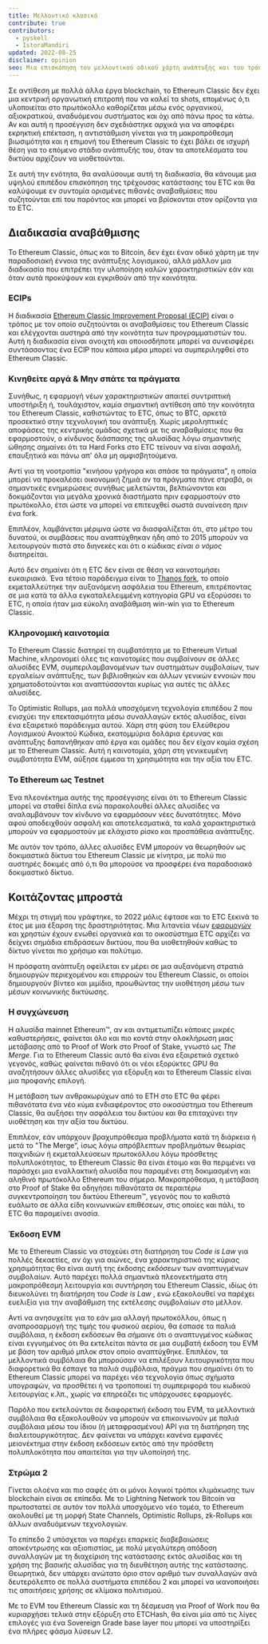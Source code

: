```yaml
---
title: Μελλοντικό κλασικό
contribute: true
contributors:
  - pyskell
  - IstoraMandiri
updated: 2022-08-25
disclaimer: opinion
seo: Μια επισκόπηση του μελλοντικού οδικού χάρτη ανάπτυξης και του τρόπου λήψης αποφάσεων στο οικοσύστημα Ethereum Classic, με βάση την ιστορία του, τις αρχές του.
---
```


Σε αντίθεση με πολλά άλλα έργα blockchain, το Ethereum Classic δεν έχει μια κεντρική οργανωτική επιτροπή που να καλεί τα shots, επομένως ό,τι υλοποιείται στο πρωτόκολλο καθορίζεται μέσω ενός οργανικού, αξιοκρατικού, αναδυόμενου συστήματος και όχι από πάνω προς τα κάτω. Αν και αυτή η προσέγγιση δεν σχεδιάστηκε αρχικά για να αποφέρει εκρηκτική επέκταση, η αντιστάθμιση γίνεται για τη μακροπρόθεσμη βιωσιμότητα και η επιμονή του Ethereum Classic το έχει βάλει σε ισχυρή θέση για το επόμενο στάδιο ανάπτυξής του, όταν τα αποτελέσματα του δικτύου αρχίζουν να υιοθετούνται.

Σε αυτή την ενότητα, θα αναλύσουμε αυτή τη διαδικασία, θα κάνουμε μια υψηλού επιπέδου επισκόπηση της τρέχουσας κατάστασης του ETC και θα καλύψουμε εν συντομία ορισμένες πιθανές αναβαθμίσεις που συζητούνται επί του παρόντος και μπορεί να βρίσκονται στον ορίζοντα για το ETC.

## Διαδικασία αναβάθμισης

Το Ethereum Classic, όπως και το Bitcoin, δεν έχει έναν οδικό χάρτη με την παραδοσιακή έννοια της ανάπτυξης λογισμικού, αλλά μάλλον μια διαδικασία που επιτρέπει την υλοποίηση καλών χαρακτηριστικών εάν και όταν αυτά προκύψουν και εγκριθούν από την κοινότητα.

### ECIPs

Η διαδικασία [Ethereum Classic Improvement Proposal (ECIP)](/development/ecips) είναι ο τρόπος με τον οποίο συζητούνται οι αναβαθμίσεις του Ethereum Classic και ελέγχονται αυστηρά από την κοινότητα των προγραμματιστών του. Αυτή η διαδικασία είναι ανοιχτή και οποιοσδήποτε μπορεί να συνεισφέρει συντάσσοντας ένα ECIP που κάποια μέρα μπορεί να συμπεριληφθεί στο Ethereum Classic.

### Κινηθείτε αργά & Μην σπάτε τα πράγματα

Συνήθως, η εφαρμογή νέων χαρακτηριστικών απαιτεί συντριπτική υποστήριξη ή, τουλάχιστον, καμία σημαντική αντίθεση από την κοινότητα του Ethereum Classic, καθιστώντας το ETC, όπως το BTC, αρκετά προσεκτικό στην τεχνολογική του ανάπτυξη. Χωρίς μεροληπτικές αποφάσεις της κεντρικής ομάδας σχετικά με τις αναβαθμίσεις που θα εφαρμοστούν, ο κίνδυνος διάσπασης της αλυσίδας λόγω σημαντικής ώθησης σημαίνει ότι τα Hard Forks στο ETC τείνουν να είναι ασφαλή, επαυξητικά και πάνω απ' όλα μη αμφισβητούμενα.

Αντί για τη νοοτροπία "κινήσου γρήγορα και σπάσε τα πράγματα", η οποία μπορεί να προκαλέσει οικονομική ζημιά αν τα πράγματα πάνε στραβά, οι σημαντικές ενημερώσεις συνήθως μελετώνται, βελτιώνονται και δοκιμάζονται για μεγάλα χρονικά διαστήματα πριν εφαρμοστούν στο πρωτόκολλο, έτσι ώστε να μπορεί να επιτευχθεί σωστά συναίνεση _πριν_ ένα fork.

Επιπλέον, λαμβάνεται μέριμνα ώστε να διασφαλίζεται ότι, στο μέτρο του δυνατού, οι συμβάσεις που αναπτύχθηκαν ήδη από το 2015 μπορούν να λειτουργούν πιστά στο διηνεκές και ότι ο κώδικας _είναι ο νόμος_ διατηρείται.

Αυτό δεν σημαίνει ότι η ETC δεν είναι σε θέση να καινοτομήσει ευκαιριακά. Ένα τέτοιο παράδειγμα είναι το [Thanos fork](/knowledge/forks#thanos), το οποίο εκμεταλλεύτηκε την αυξανόμενη ασφάλεια του Ethereum, επιτρέποντας σε μια κατά τα άλλα εγκαταλελειμμένη κατηγορία GPU να εξορύσσει το ETC, η οποία ήταν μια εύκολη αναβάθμιση win-win για το Ethereum Classic.

### Κληρονομική καινοτομία

Το Ethereum Classic διατηρεί τη συμβατότητα με το Ethereum Virtual Machine, κληρονομεί όλες τις καινοτομίες που συμβαίνουν σε άλλες αλυσίδες EVM, συμπεριλαμβανομένων των συστημάτων συμβολαίων, των εργαλείων ανάπτυξης, των βιβλιοθηκών και άλλων γενικών εννοιών που χρηματοδοτούνται και αναπτύσσονται κυρίως για αυτές τις άλλες αλυσίδες.

Το Optimistic Rollups, μια πολλά υποσχόμενη τεχνολογία επιπέδου 2 που ενισχύει την επεκτασιμότητα μέσω συναλλαγών εκτός αλυσίδας, είναι ένα εξαιρετικό παράδειγμα αυτού. Χάρη στη φύση του Ελεύθερου Λογισμικού Ανοικτού Κώδικα, εκατομμύρια δολάρια έρευνας και ανάπτυξης δαπανήθηκαν από έργα και ομάδες που δεν είχαν καμία σχέση με το Ethereum Classic. Αυτή η καινοτομία, χάρη στη γενικευμένη συμβατότητα EVM, αύξησε έμμεσα τη χρησιμότητα και την αξία του ETC.

### Το Ethereum ως Testnet

Ένα πλεονέκτημα αυτής της προσέγγισης είναι ότι το Ethereum Classic μπορεί να σταθεί δίπλα ενώ παρακολουθεί άλλες αλυσίδες να αναλαμβάνουν τον κίνδυνο να εφαρμόσουν νέες δυνατότητες. Μόνο αφού αποδειχθούν ασφαλή και αποτελεσματικά, τα καλά χαρακτηριστικά μπορούν να εφαρμοστούν με ελάχιστο ρίσκο και προσπάθεια ανάπτυξης.

Με αυτόν τον τρόπο, άλλες αλυσίδες EVM μπορούν να θεωρηθούν ως δοκιμαστικά δίκτυα του Ethereum Classic με κίνητρα, με πολύ πιο αυστηρές δοκιμές από ό,τι θα μπορούσε να προσφέρει ένα παραδοσιακό δοκιμαστικό δίκτυο.

## Κοιτάζοντας μπροστά

Μέχρι τη στιγμή που γράφτηκε, το 2022 μόλις έφτασε και το ETC ξεκινά το έτος με μια έξαρση της δραστηριότητας. Μια λιτανεία νέων [εφαρμογών](/services/apps) και χρηστών έχουν ενωθεί οργανικά και το οικοσύστημα ETC αρχίζει να δείχνει σημάδια επιδράσεων δικτύου, που θα υιοθετηθούν καθώς το δίκτυο γίνεται πιο χρήσιμο και πολύτιμο.

Η πρόσφατη ανάπτυξη οφείλεται εν μέρει σε μια αυξανόμενη στρατιά δημιουργών περιεχομένου και επιρροών του Ethereum Classic, οι οποίοι δημιουργούν βίντεο [](/videos) και μιμίδια, προωθώντας την υιοθέτηση μέσω των μέσων κοινωνικής δικτύωσης.

### Η συγχώνευση

Η αλυσίδα mainnet Ethereum™, αν και αντιμετωπίζει κάποιες μικρές καθυστερήσεις, φαίνεται όλο και πιο κοντά στην ολοκλήρωση μιας μετάβασης από το Proof of Work στο Proof of Stake, γνωστό ως _The Merge_. Για το Ethereum Classic αυτό θα είναι ένα εξαιρετικά σχετικό γεγονός, καθώς φαίνεται πιθανό ότι οι νέοι εξορύκτες GPU θα αναζητήσουν άλλες αλυσίδες για εξόρυξη και το Ethereum Classic είναι μια προφανής επιλογή.

Η μετάβαση των ανθρακωρύχων από το ETH στο ETC θα φέρει πιθανότατα ένα νέο κύμα ενδιαφέροντος στο οικοσύστημα του Ethereum Classic, θα αυξήσει την ασφάλεια του δικτύου και θα επιταχύνει την υιοθέτηση και την αξία του δικτύου.

Επιπλέον, εάν υπάρχουν βραχυπρόθεσμα προβλήματα κατά τη διάρκεια ή μετά το "The Merge", ίσως λόγω απρόβλεπτων προβλημάτων θεωρίας παιχνιδιών ή εκμεταλλεύσεων πρωτοκόλλου λόγω πρόσθετης πολυπλοκότητας, το Ethereum Classic θα είναι έτοιμο και θα περιμένει να παράσχει μια εναλλακτική αλυσίδα που παραμένει στη δοκιμασμένη και αληθινό πρωτόκολλο Ethereum του σήμερα. Μακροπρόθεσμα, η μετάβαση στο Proof of Stake θα οδηγήσει πιθανότατα σε περαιτέρω συγκεντροποίηση του δικτύου Ethereum™, γεγονός που το καθιστά ευάλωτο σε άλλα είδη κοινωνικών επιθέσεων, στις οποίες και πάλι, το ETC θα παραμείνει ανοσία.

### Έκδοση EVM

Με το Ethereum Classic να στοχεύει στη διατήρηση του _Code is Law_ για πολλές δεκαετίες, αν όχι για αιώνες, ένα χαρακτηριστικό της κύριας χρησιμότητας θα είναι αυτή της έκδοσης _εκδόσεων_ των αναπτυγμένων συμβολαίων. Αυτό παρέχει πολλά σημαντικά πλεονεκτήματα στη μακροπρόθεσμη λειτουργία και συντήρηση του Ethereum Classic, ιδίως ότι διευκολύνει τη διατήρηση του _Code is Law_ , ενώ εξακολουθεί να παρέχει ευελιξία για την αναβάθμιση της εκτέλεσης συμβολαίων στο μέλλον.

Αντί να ανησυχείτε για το εάν μια αλλαγή πρωτοκόλλου, όπως η αναπροσαρμογή της τιμής του φυσικού αερίου, θα έσπασε τα παλιά συμβόλαια, η έκδοση εκδόσεων θα σήμαινε ότι ο αναπτυγμένος κώδικας είναι εγγυημένος ότι θα εκτελείται πάντα σε μια συμβατή έκδοση του EVM με βάση τον αριθμό μπλοκ στον οποίο αναπτύχθηκε. Επιπλέον, τα μελλοντικά συμβόλαια θα μπορούσαν να επιλέξουν λειτουργικότητα που διαφορετικά θα έσπαγε τα παλιά συμβόλαια, πράγμα που σημαίνει ότι το Ethereum Classic μπορεί να παρέχει νέα τεχνολογία όπως σχήματα υπογραφών, να προσθέτει ή να τροποποιεί τη συμπεριφορά του κωδικού λειτουργίας κ.λπ., χωρίς να επηρεάζει τις υπάρχουσες εφαρμογές.

Παρόλο που εκτελούνται σε διαφορετική έκδοση του EVM, τα μελλοντικά συμβόλαια θα εξακολουθούν να μπορούν να επικοινωνούν με παλιά συμβόλαια μέσω του ίδιου (ή μεταφρασμένου) API για τη διατήρηση της διαλειτουργικότητας. Δεν φαίνεται να υπάρχει κανένα εμφανές μειονέκτημα στην έκδοση εκδόσεων εκτός από την πρόσθετη πολυπλοκότητα που απαιτείται για την υλοποίησή της.

### Στρώμα 2

Γίνεται ολοένα και πιο σαφές ότι οι μόνοι λογικοί τρόποι κλιμάκωσης των blockchain είναι σε επίπεδα. Με το Lightning Network του Bitcoin να πρωτοστατεί σε αυτόν τον πολλά υποσχόμενο νέο τομέα, το Ethereum ακολουθεί με τη μορφή State Channels, Optimistic Rollups, zk-Rollups και άλλων αναδυόμενων τεχνολογιών.

Το επίπεδο 2 υπόσχεται να παρέχει επαρκείς διαβεβαιώσεις αποκέντρωσης και αξιοπιστίας, με πολύ μεγαλύτερη απόδοση συναλλαγών με τη διαχείριση της κατάστασης εκτός αλυσίδας και τη χρήση της βασικής αλυσίδας για τη διευθέτηση αυτής της κατάστασης. Θεωρητικά, δεν υπάρχει ανώτατο όριο στον αριθμό των συναλλαγών ανά δευτερόλεπτο σε πολλά συστήματα επιπέδου 2 και μπορεί να ικανοποιήσει τις απαιτήσεις χρήσης σε κλίμακα πολιτισμού.

Με το EVM του Ethereum Classic και τη δέσμευση για Proof of Work που θα κυριαρχήσει τελικά στην εξόρυξη στο ETCHash, θα είναι μία από τις λίγες επιλογές για ένα Sovereign Grade base layer που μπορεί να υποστηρίξει ένα πλήρες φάσμα λύσεων L2.
